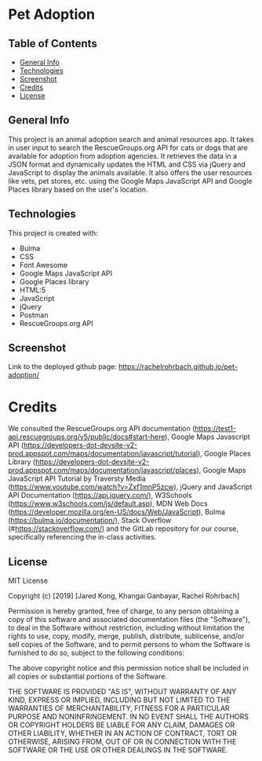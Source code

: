 # Pet Adoption

## Table of Contents
* [General Info](#general-info)
* [Technologies](#technologies)
* [Screenshot](#screenshot)
* [Credits](#credits)
* [License](#license)

## General Info
This project is an animal adoption search and animal resources app. It takes in user input to search the RescueGroups.org API for cats or dogs that are available for adoption from adoption agencies. It retrieves the data in a JSON format and dynamically updates the HTML and CSS via jQuery and JavaScript to display the animals available.  It also offers the user resources like vets, pet stores, etc. using the Google Maps JavaScript API and Google Places library based on the user's location.  

## Technologies
This project is created with:
* Bulma
* CSS
* Font Awesome
* Google Maps JavaScript API
* Google Places library
* HTML:5
* JavaScript 
* jQuery
* Postman
* RescueGroups.org API

## Screenshot

Link to the deployed github page: https://rachelrohrbach.github.io/pet-adoption/

# Credits
We consulted the RescueGroups.org API documentation (https://test1-api.rescuegroups.org/v5/public/docs#start-here), Google Maps Javascript API (https://developers-dot-devsite-v2-prod.appspot.com/maps/documentation/javascript/tutorial), Google Places Library (https://developers-dot-devsite-v2-prod.appspot.com/maps/documentation/javascript/places), Google Maps JavaScript API Tutorial by Traversty Media (https://www.youtube.com/watch?v=Zxf1mnP5zcw), jQuery and JavaScript API Documentation (https://api.jquery.com/), W3Schools (https://www.w3schools.com/js/default.asp), MDN Web Docs (https://developer.mozilla.org/en-US/docs/Web/JavaScript), Bulma (https://bulma.io/documentation/), Stack Overflow (#https://stackoverflow.com/) and the GitLab repository for our course, specifically referencing the in-class activities. 

## License
MIT License

Copyright (c) [2019] [Jared Kong, Khangai Ganbayar, Rachel Rohrbach]

Permission is hereby granted, free of charge, to any person obtaining a copy
of this software and associated documentation files (the "Software"), to deal
in the Software without restriction, including without limitation the rights
to use, copy, modify, merge, publish, distribute, sublicense, and/or sell
copies of the Software, and to permit persons to whom the Software is
furnished to do so, subject to the following conditions:

The above copyright notice and this permission notice shall be included in all
copies or substantial portions of the Software.

THE SOFTWARE IS PROVIDED "AS IS", WITHOUT WARRANTY OF ANY KIND, EXPRESS OR
IMPLIED, INCLUDING BUT NOT LIMITED TO THE WARRANTIES OF MERCHANTABILITY,
FITNESS FOR A PARTICULAR PURPOSE AND NONINFRINGEMENT. IN NO EVENT SHALL THE
AUTHORS OR COPYRIGHT HOLDERS BE LIABLE FOR ANY CLAIM, DAMAGES OR OTHER
LIABILITY, WHETHER IN AN ACTION OF CONTRACT, TORT OR OTHERWISE, ARISING FROM,
OUT OF OR IN CONNECTION WITH THE SOFTWARE OR THE USE OR OTHER DEALINGS IN THE
SOFTWARE.